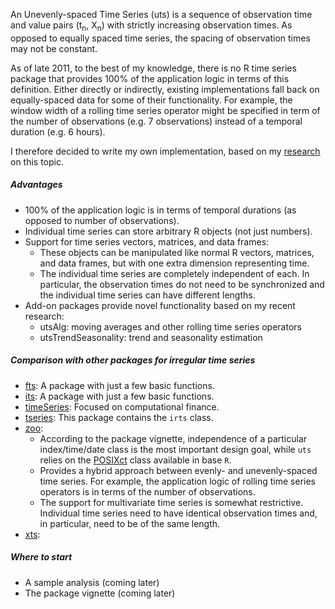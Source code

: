 An Unevenly-spaced Time Series (uts) is a sequence of observation time and value pairs (t<sub>n</sub>, X<sub>n</sub>) with strictly increasing observation times. As opposed to equally spaced time series, the spacing of observation times may not be constant.

As of late 2011, to the best of my knowledge, there is no R time series package that provides 100% of the application logic in terms of this definition. Either directly or indirectly, existing implementations fall back on equally-spaced data for some of their functionality. For example, the window width of a rolling time series operator might be specified in term of the number of observations (e.g. 7 observations) instead of a temporal duration (e.g. 6 hours).

I therefore decided to write my own implementation, based on my [research](http://www.eckner.com/research.html) on this topic.

##### Advantages

* 100% of the application logic is in terms of temporal durations (as opposed to number of observations).
* Individual time series can store arbitrary R objects (not just numbers).
* Support for time series vectors, matrices, and data frames:
  * These objects can be manipulated like normal R vectors, matrices, and data frames, but with one extra dimension representing time.
  * The individual time series are completely independent of each. In particular, the observation times do not need to be synchronized and the individual time series can have different lengths.
* Add-on packages provide novel functionality based on my recent research:
  * utsAlg: moving averages and other rolling time series operators
  * utsTrendSeasonality: trend and seasonality estimation

##### Comparison with other packages for irregular time series

* [fts](http://cran.r-project.org/web/packages/fts/index.html): A package with just a few basic functions.
* [its](http://cran.r-project.org/web/packages/its/index.html): A package with just a few basic functions.
* [timeSeries](http://cran.r-project.org/web/packages/timeSeries/index.html): Focused on computational finance.
* [tseries](http://cran.r-project.org/web/packages/tseries/index.html): This package contains the `irts` class.
* [zoo](http://cran.r-project.org/web/packages/zoo/index.html):
  * According to the package vignette, independence of a particular index/time/date class is the most important design goal, while `uts` relies on the [POSIXct](https://stat.ethz.ch/R-manual/R-devel/library/base/html/DateTimeClasses.html) class available in base `R`.
  * Provides a hybrid approach between evenly- and unevenly-spaced time series. For example, the application logic of rolling time series operators is in terms of the number of observations.
  * The support for multivariate time series is somewhat restrictive. Individual time series need to have identical observation times and, in particular, need to be of the same length.
* [xts](http://cran.r-project.org/web/packages/xts/index.html):


##### Where to start

* A sample analysis (coming later)
* The package vignette (coming later)
